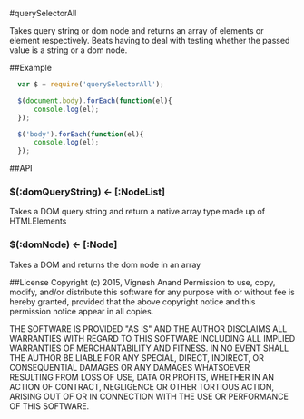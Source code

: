 #querySelectorAll

Takes query string or dom node and returns an array of elements or element respectively.
Beats having to deal with testing whether the passed value is a string or a dom node.

##Example

```js
  var $ = require('querySelectorAll');

  $(document.body).forEach(function(el){
      console.log(el);
  });

  $('body').forEach(function(el){
      console.log(el);
  });

```

##API

### $(:domQueryString) <- [:NodeList]
Takes a DOM query string and return a native array type made up of HTMLElements

### $(:domNode) <- [:Node]
Takes a DOM and returns the dom node in an array

##License
Copyright (c) 2015, Vignesh Anand
Permission to use, copy, modify, and/or distribute this software for any purpose
with or without fee is hereby granted, provided that the above copyright notice
and this permission notice appear in all copies.

THE SOFTWARE IS PROVIDED "AS IS" AND THE AUTHOR DISCLAIMS ALL WARRANTIES WITH
REGARD TO THIS SOFTWARE INCLUDING ALL IMPLIED WARRANTIES OF MERCHANTABILITY AND
FITNESS. IN NO EVENT SHALL THE AUTHOR BE LIABLE FOR ANY SPECIAL, DIRECT,
INDIRECT, OR CONSEQUENTIAL DAMAGES OR ANY DAMAGES WHATSOEVER RESULTING FROM LOSS
 OF USE, DATA OR PROFITS, WHETHER IN AN ACTION OF CONTRACT, NEGLIGENCE OR OTHER
TORTIOUS ACTION, ARISING OUT OF OR IN CONNECTION WITH THE USE OR PERFORMANCE OF
THIS SOFTWARE.
